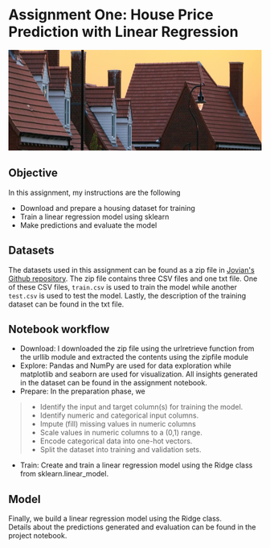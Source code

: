 # Assignment One: House Price Prediction with Linear Regression
<img src= https://github.com/Oyebamiji-Micheal/Machine-Learning-with-Python-Zero-to-GBMs/blob/master/images/House.jpg height="200" width="900" >


## Objective
In this assignment, my instructions are the following

* Download and prepare a housing dataset for training 
* Train a linear regression model using sklearn
* Make predictions and evaluate the model

## Datasets
The datasets used in this assignment can be found as a zip file in [Jovian's Github repository](https://github.com/JovianML/opendatasets/raw/master/data/house-prices-advanced-regression-techniques.zip). The zip file contains three CSV files and one txt file. One of these CSV files, ```train.csv``` is used to train the model while another ```test.csv``` is used to test the model. Lastly, the description of the training dataset can be found in the txt file.

## Notebook workflow
* Download: I downloaded the zip file using the urlretrieve function from the urllib module and extracted the contents using the zipfile module
* Explore: Pandas and NumPy are used for data exploration while matplotlib and seaborn are used for visualization. All insights generated in the dataset can be found in the assignment notebook. 
* Prepare: In the preparation phase, we   
>- Identify the input and target column(s) for training the model.
>- Identify numeric and categorical input columns.
>- Impute (fill) missing values in numeric columns
>- Scale values in numeric columns to a (0,1) range.
>- Encode categorical data into one-hot vectors.
>- Split the dataset into training and validation sets.
* Train: Create and train a linear regression model using the Ridge class from sklearn.linear_model.

## Model 
Finally, we build a linear regression model using the Ridge class.   
</b>
Details about the predictions generated and evaluation can be found in the project notebook.
